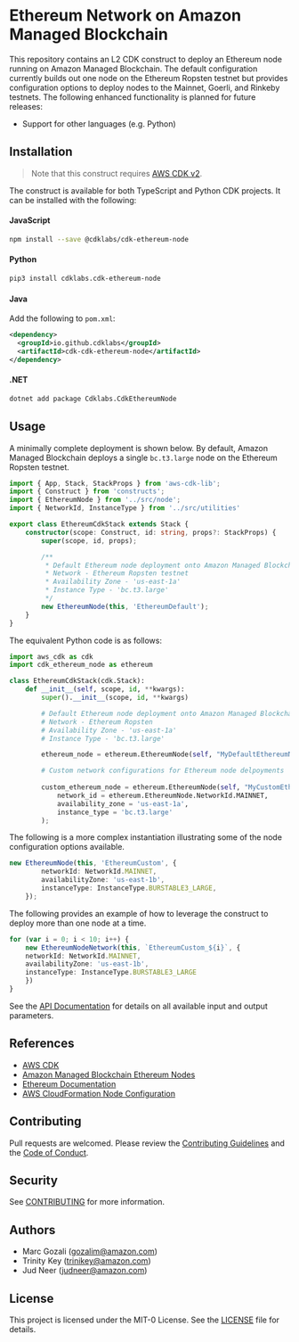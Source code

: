
<!-- TODO: FINALIZE README BEFORE JUD REVIEW-->
<!-- TODO: CREATE SEPARATE READMES FOR CLASSES-->
# Ethereum Network on Amazon Managed Blockchain

This repository contains an L2 CDK construct to deploy an Ethereum 
node running on Amazon Managed Blockchain. The default configuration currently builds
out one node on the Ethereum Ropsten testnet but provides configuration options to deploy nodes to the Mainnet, Goerli, and Rinkeby testnets. The following enhanced functionality
is planned for future releases:

*  Support for other languages (e.g. Python)


## Installation
> Note that this construct requires [AWS CDK v2](https://docs.aws.amazon.com/cdk/v2/guide/getting_started.html#getting_started_install).

The construct is available for both TypeScript and Python CDK projects.
It can be installed with the following:

<!-- TODO: COME BACK TO CHANGE NAME -->
#### JavaScript

```bash
npm install --save @cdklabs/cdk-ethereum-node
```

#### Python

```bash
pip3 install cdklabs.cdk-ethereum-node
```

#### Java

Add the following to `pom.xml`:

```xml
<dependency>
  <groupId>io.github.cdklabs</groupId>
  <artifactId>cdk-cdk-ethereum-node</artifactId>
</dependency>
```

#### .NET

```bash
dotnet add package Cdklabs.CdkEthereumNode
```

## Usage

A minimally complete deployment is shown below. By default, Amazon Managed Blockchain deploys a single `bc.t3.large` node on the Ethereum Ropsten testnet. 

```typescript
import { App, Stack, StackProps } from 'aws-cdk-lib';
import { Construct } from 'constructs';
import { EthereumNode } from '../src/node';
import { NetworkId, InstanceType } from '../src/utilities' 

export class EthereumCdkStack extends Stack {
    constructor(scope: Construct, id: string, props?: StackProps) {
        super(scope, id, props);

        /**
         * Default Ethereum node deployment onto Amazon Managed Blockchain
         * Network - Ethereum Ropsten testnet
         * Availability Zone - 'us-east-1a'
         * Instance Type - 'bc.t3.large'
         */
        new EthereumNode(this, 'EthereumDefault');
    }
}

```

The equivalent Python code is as follows:

```python
import aws_cdk as cdk
import cdk_ethereum_node as ethereum

class EthereumCdkStack(cdk.Stack):
    def __init__(self, scope, id, **kwargs):
        super().__init__(scope, id, **kwargs)

        # Default Ethereum node deployment onto Amazon Managed Blockchain
        # Network - Ethereum Ropsten
        # Availability Zone - 'us-east-1a'
        # Instance Type - 'bc.t3.large'

        ethereum_node = ethereum.EthereumNode(self, "MyDefaultEthereumNode")

        # Custom network configurations for Ethereum node delpoyments
        
        custom_ethereum_node = ethereum.EthereumNode(self, "MyCustomEthereumNode",
            network_id = ethereum.EthereumNode.NetworkId.MAINNET,
            availability_zone = 'us-east-1a',
            instance_type = 'bc.t3.large'
        );
```

The following is a more complex instantiation illustrating some of the node configuration options available.

```typescript
new EthereumNode(this, 'EthereumCustom', {
        networkId: NetworkId.MAINNET,
        availabilityZone: 'us-east-1b',
        instanceType: InstanceType.BURSTABLE3_LARGE,
    });
```


The following provides an example of how to leverage the construct to deploy more than one node at a time.

```typescript
for (var i = 0; i < 10; i++) {
    new EthereumNodeNetwork(this, `EthereumCustom_${i}`, {
    networkId: NetworkId.MAINNET,
    availabilityZone: 'us-east-1b',
    instanceType: InstanceType.BURSTABLE3_LARGE
    })
}
```


See the [API Documentation](API.md) for details on all available input and output parameters.


## References

*  [AWS CDK](https://docs.aws.amazon.com/cdk/v2/guide/home.html)
*  [Amazon Managed Blockchain Ethereum Nodes](https://docs.aws.amazon.com/managed-blockchain/latest/ethereum-dev/ethereum-nodes.html)
*  [Ethereum Documentation](https://ethereum.org/en/developers/docs/)
*  [AWS CloudFormation Node Configuration](https://docs.aws.amazon.com/AWSCloudFormation/latest/UserGuide/aws-properties-managedblockchain-node-nodeconfiguration.html)


## Contributing

Pull requests are welcomed. Please review the [Contributing Guidelines](CONTRIBUTING.md)
and the [Code of Conduct](CODE_OF_CONDUCT.md).


## Security

See [CONTRIBUTING](CONTRIBUTING.md#security-issue-notifications) for more information.


## Authors

*  Marc Gozali (gozalim@amazon.com)
*  Trinity Key (trinikey@amazon.com)
*  Jud Neer (judneer@amazon.com)
<!-- Special Shoutout to Roger Ramesh (rameroge@) and Evan Harrington (evharrin@)  -->


<!-- TODO: FIX -->
## License
This project is licensed under the MIT-0 License. See the [LICENSE](LICENSE) file for details.
